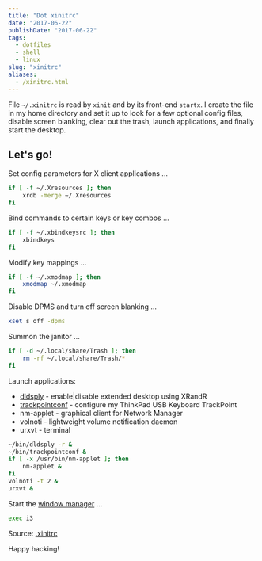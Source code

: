 ```yaml
---
title: "Dot xinitrc"
date: "2017-06-22"
publishDate: "2017-06-22"
tags:
  - dotfiles
  - shell
  - linux
slug: "xinitrc"
aliases:
  - /xinitrc.html
---
```


File `~/.xinitrc` is read by `xinit` and by its front-end `startx`. I create the file in my home directory and set it up to look for a few optional config files, disable screen blanking, clear out the trash, launch applications, and finally start the desktop.

## Let's go!

Set config parameters for X client applications ...

```bash
if [ -f ~/.Xresources ]; then
    xrdb -merge ~/.Xresources
fi
```

Bind commands to certain keys or key combos ...

```bash
if [ -f ~/.xbindkeysrc ]; then
    xbindkeys
fi
```

Modify key mappings ...

```bash
if [ -f ~/.xmodmap ]; then
    xmodmap ~/.xmodmap
fi
```

Disable DPMS and turn off screen blanking ...

```bash
xset s off -dpms
```

Summon the janitor ...

```bash
if [ -d ~/.local/share/Trash ]; then
    rm -rf ~/.local/share/Trash/*
fi
```

Launch applications:

* [dldsply](https://github.com/vonbrownie/homebin/blob/master/dldsply) - enable|disable extended desktop using XRandR
* [trackpointconf](https://github.com/vonbrownie/homebin/blob/master/trackpointconf) - configure my ThinkPad USB Keyboard TrackPoint
* nm-applet - graphical client for Network Manager
* volnoti - lightweight volume notification daemon
* urxvt - terminal

```bash
~/bin/dldsply -r &
~/bin/trackpointconf &
if [ -x /usr/bin/nm-applet ]; then
    nm-applet &
fi
volnoti -t 2 &
urxvt &
```

Start the [window manager](http://www.circuidipity.com/i3-tiling-window-manager) ...

```bash
exec i3
```

Source: [.xinitrc](https://github.com/vonbrownie/dotfiles/blob/master/.xinitrc)

Happy hacking!
